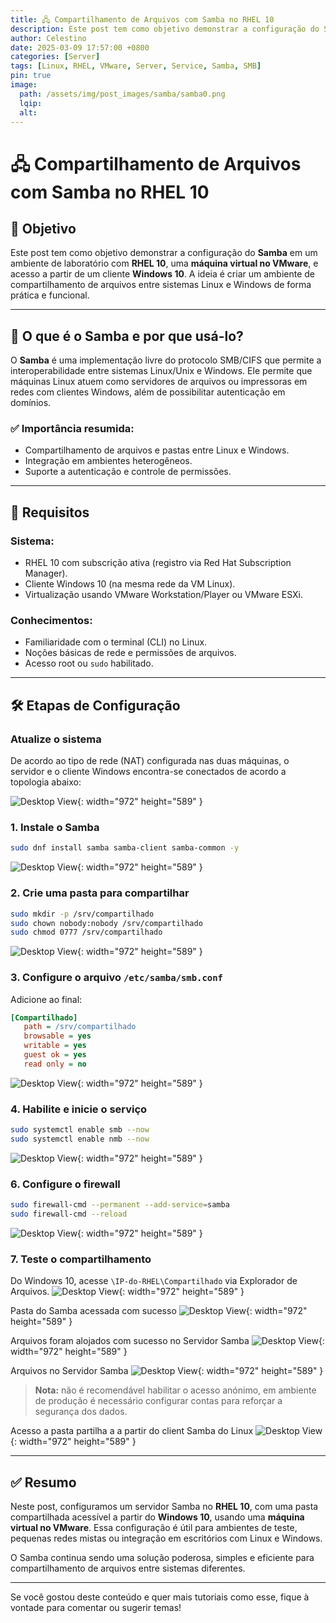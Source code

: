 ```yaml
---
title: 🖧 Compartilhamento de Arquivos com Samba no RHEL 10
description: Este post tem como objetivo demonstrar a configuração do Samba em um ambiente de laboratório com RHEL 10, uma máquina virtual no VMware, e acesso a partir de um cliente Windows 10. A ideia é criar um ambiente de compartilhamento de arquivos entre sistemas Linux e Windows de forma prática e funcional.
author: Celestino
date: 2025-03-09 17:57:00 +0800
categories: [Server]
tags: [Linux, RHEL, VMware, Server, Service, Samba, SMB]
pin: true
image:
  path: /assets/img/post_images/samba/samba0.png
  lqip:
  alt: 
---
```


# 🖧 Compartilhamento de Arquivos com Samba no RHEL 10

## 🎯 Objetivo

Este post tem como objetivo demonstrar a configuração do **Samba** em um ambiente de laboratório com **RHEL 10**, uma **máquina virtual no VMware**, e acesso a partir de um cliente **Windows 10**. A ideia é criar um ambiente de compartilhamento de arquivos entre sistemas Linux e Windows de forma prática e funcional.

---

## 🧠 O que é o Samba e por que usá-lo?

O **Samba** é uma implementação livre do protocolo SMB/CIFS que permite a interoperabilidade entre sistemas Linux/Unix e Windows. Ele permite que máquinas Linux atuem como servidores de arquivos ou impressoras em redes com clientes Windows, além de possibilitar autenticação em domínios.

### ✅ Importância resumida:
- Compartilhamento de arquivos e pastas entre Linux e Windows.
- Integração em ambientes heterogêneos.
- Suporte a autenticação e controle de permissões.

---

## 🧰 Requisitos

### Sistema:
- RHEL 10 com subscrição ativa (registro via Red Hat Subscription Manager).
- Cliente Windows 10 (na mesma rede da VM Linux).
- Virtualização usando VMware Workstation/Player ou VMware ESXi.

### Conhecimentos:
- Familiaridade com o terminal (CLI) no Linux.
- Noções básicas de rede e permissões de arquivos.
- Acesso root ou `sudo` habilitado.

---

## 🛠️ Etapas de Configuração

### Atualize o sistema
De acordo ao tipo de rede (NAT) configurada nas duas máquinas, o servidor e o cliente Windows encontra-se conectados de acordo a topologia abaixo:

![Desktop View](/assets/img/post_images/samba/samba1.png){: width="972" height="589" }

### 1. Instale o Samba
```bash
sudo dnf install samba samba-client samba-common -y
```
![Desktop View](/assets/img/post_images/samba/samba2.png){: width="972" height="589" }

### 2. Crie uma pasta para compartilhar
```bash
sudo mkdir -p /srv/compartilhado
sudo chown nobody:nobody /srv/compartilhado
sudo chmod 0777 /srv/compartilhado
```
![Desktop View](/assets/img/post_images/samba/samba3.png){: width="972" height="589" }

### 3. Configure o arquivo `/etc/samba/smb.conf`
Adicione ao final:

```ini
[Compartilhado]
   path = /srv/compartilhado
   browsable = yes
   writable = yes
   guest ok = yes
   read only = no
```
![Desktop View](/assets/img/post_images/samba/samba4.png){: width="972" height="589" }

### 4. Habilite e inicie o serviço
```bash
sudo systemctl enable smb --now
sudo systemctl enable nmb --now
```
![Desktop View](/assets/img/post_images/samba/samba5.png){: width="972" height="589" }

### 6. Configure o firewall
```bash
sudo firewall-cmd --permanent --add-service=samba
sudo firewall-cmd --reload
```
![Desktop View](/assets/img/post_images/samba/samba6.png){: width="972" height="589" }

### 7. Teste o compartilhamento

Do Windows 10, acesse `\IP-do-RHEL\Compartilhado` via Explorador de Arquivos.
![Desktop View](/assets/img/post_images/samba/samba7.png){: width="972" height="589" }

Pasta do Samba acessada com sucesso
![Desktop View](/assets/img/post_images/samba/samba8.png){: width="972" height="589" }

Arquivos foram alojados com sucesso no Servidor Samba
![Desktop View](/assets/img/post_images/samba/samba9.png){: width="972" height="589" }

Arquivos no Servidor Samba
![Desktop View](/assets/img/post_images/samba/samba10.png){: width="972" height="589" }

> **Nota:** não é recomendável habilitar o acesso anónimo, em ambiente de produção é necessário configurar contas para reforçar a segurança dos dados.

Acesso a pasta partilha a a partir do client Samba do Linux
![Desktop View](/assets/img/post_images/samba/samba11.png){: width="972" height="589" }

---

## ✅ Resumo

Neste post, configuramos um servidor Samba no **RHEL 10**, com uma pasta compartilhada acessível a partir do **Windows 10**, usando uma **máquina virtual no VMware**. Essa configuração é útil para ambientes de teste, pequenas redes mistas ou integração em escritórios com Linux e Windows.

O Samba continua sendo uma solução poderosa, simples e eficiente para compartilhamento de arquivos entre sistemas diferentes.

---

Se você gostou deste conteúdo e quer mais tutoriais como esse, fique à vontade para comentar ou sugerir temas!

